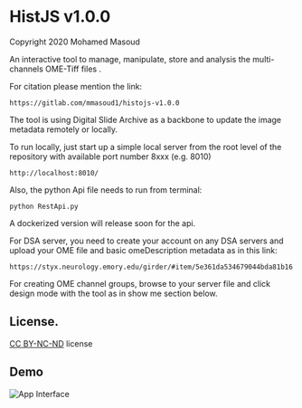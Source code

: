 # HistJS v1.0.0
Copyright 2020 Mohamed Masoud


An interactive tool to manage, manipulate, store and analysis the multi-channels OME-Tiff files .

For citation please mention the link:

`https://gitlab.com/mmasoud1/histojs-v1.0.0`

The tool is using Digital Slide Archive as a backbone to update the image metadata remotely or locally.

To run locally, just start up a simple local server from the root level of the repository with available port number 8xxx (e.g. 8010)

`http://localhost:8010/`

Also, the python Api file needs to run from terminal:

`python RestApi.py`

A dockerized version will release soon for the api. 

For DSA server, you need to create your account on any DSA servers and upload your OME file and basic omeDescription metadata as in this link:

`https://styx.neurology.emory.edu/girder/#item/5e361da534679044bda81b16`

For creating OME channel groups, browse to your server file and click design mode with the tool as in show me section below.

## License.
[CC BY-NC-ND](https://creativecommons.org/licenses/by-nc-nd/3.0/) license


## Demo

![App Interface](https://github.com/Mmasoud1/OME-Channels-Organizer/blob/master/Demo/showMe.gif)
